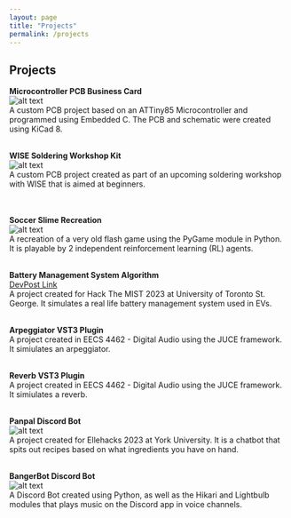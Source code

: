 ```yaml
---
layout: page
title: "Projects"
permalink: /projects
---
```


## Projects
**Microcontroller PCB Business Card**
<br/> ![alt text](https://github.com/user-attachments/assets/ebbc5b6c-ed05-4e79-85da-af9b208fcdcf
 "PCB Business Card")
<br/>
A custom PCB project based on an ATTiny85 Microcontroller and programmed using Embedded C. The PCB and schematic were created using KiCad 8. 
<br/>
<br/>

**WISE Soldering Workshop Kit**
<br/> ![alt text](https://github.com/user-attachments/assets/2cf58a56-a75b-4676-9226-4b1fb36f42fe
 "WISE Soldering Workshop Kit")
<br/>
A custom PCB project created as part of an upcoming soldering workshop with WISE that is aimed at beginners.  
<br/>
<br/>

**Soccer Slime Recreation**
<br/> ![alt text](https://github.com/user-attachments/assets/90c05d8f-439b-41f2-ad51-a194010e80df
 "Soccer Slime Recreation")
<br/>
A recreation of a very old flash game using the PyGame module in Python. It is playable by 2 independent reinforcement learning (RL) agents. 
<br/>
<br/>


**Battery Management System Algorithm**
<br/> [DevPost Link](https://devpost.com/software/battery-management-algorithm)
<br/>
A project created for Hack The MIST 2023 at University of Toronto St. George. It simulates a real life battery management system used in EVs.
<br/>
<br/>

**Arpeggiator VST3 Plugin**
<br/>
A project created in EECS 4462 - Digital Audio using the JUCE framework. It simiulates an arpeggiator.
<br/>
<br/>

**Reverb VST3 Plugin**
<br/> A project created in EECS 4462 - Digital Audio using the JUCE framework. It simiulates a reverb.
<br/>
<br/>

**Panpal Discord Bot**
<br/> ![alt text](https://github.com/user-attachments/assets/2017c530-34e9-4237-b749-975ef45a9078
 "PanPal Discord Bot Profile")
<br/>
A project created for Ellehacks 2023 at York University. It is a chatbot that spits out recipes based on what ingredients you have on hand. 
<br/>
<br/>

**BangerBot Discord Bot**
<br/> ![alt text](https://github.com/user-attachments/assets/23ea90bb-345a-45f2-acb3-370d970b27a2
 "BangerBot Discord Bot Profile")
 <br/>
A Discord Bot created using Python, as well as the Hikari and Lightbulb modules that plays music on the Discord app in voice channels. 
